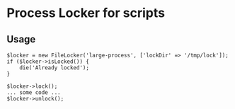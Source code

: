 Process Locker for scripts
==========================
Usage
-----
    $locker = new FileLocker('large-process', ['lockDir' => '/tmp/lock']);
    if ($locker->isLocked()) {
        die('Already locked');
    }

    $locker->lock();
    ... some code ...
    $locker->unlock();